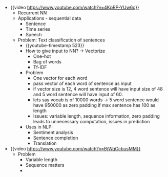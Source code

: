 - {{video https://www.youtube.com/watch?v=4KpRP-YUw6c}}
	- Recurrent NN
	- Applications - sequential data
		- Sentence
		- Time series
		- Speech
	- Problem: Text classification of sentences
		- {{youtube-timestamp 523}}
		- How to give input to NN? -> Vectorize
			- One-hot
			- Bag of words
			- Tf-IDF
		- Problem
			- One vector for each word
			- pass vector of each word of sentence as input
			- if vector size is 12, 4 word sentence will have input size of 48 and 5 word sentence will have input of 60.
			- lets say vocab is of 10000 words -> 5 word sentence would have 950000 as zero padding if max sentence has 100 as length
			- Issues: variable length, sequence information, zero padding leads to unnecessary computation, issues in prediction
		- Uses in NLP:
			- Sentiment analysis
			- Sentence completion
			- Translation
- {{video https://www.youtube.com/watch?v=BjWqCcbusMM}}
	- Problem
		- Variable length
		- Sequence matters
		-